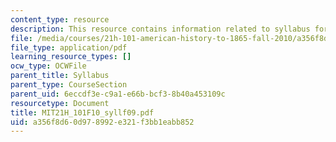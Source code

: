```yaml
---
content_type: resource
description: This resource contains information related to syllabus for the fall 2009.
file: /media/courses/21h-101-american-history-to-1865-fall-2010/a356f8d60d978992e321f3bb1eabb852_MIT21H_101F10_syllf09.pdf
file_type: application/pdf
learning_resource_types: []
ocw_type: OCWFile
parent_title: Syllabus
parent_type: CourseSection
parent_uid: 6eccdf3e-c9a1-e66b-bcf3-8b40a453109c
resourcetype: Document
title: MIT21H_101F10_syllf09.pdf
uid: a356f8d6-0d97-8992-e321-f3bb1eabb852
---
```

